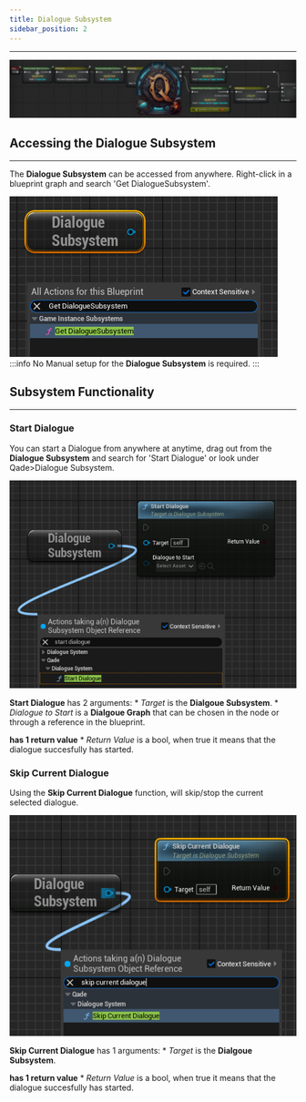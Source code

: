 ```yaml
---
title: Dialogue Subsystem
sidebar_position: 2
---
```

<hr  /> 

![Banner](/img/QadeBanner.png)

## Accessing the Dialogue Subsystem
<hr  />

The **Dialogue Subsystem** can be accessed from anywhere.
Right-click in a blueprint graph and search 'Get DialogueSubsystem'.

![GetDialogueSubsystem](/img/QadeBasics/DialogueSubsystem/GetSubsystem.png)
:::info
No Manual setup for the **Dialogue Subsystem** is required.
:::

## Subsystem Functionality
<hr  />

### Start Dialogue
You can start a Dialogue from anywhere at anytime, drag out from the **Dialogue Subsystem** and search for 'Start Dialogue' or look under Qade>Dialogue Subsystem.

![StartDialogue](/img/QadeBasics/DialogueSubsystem/StartDialogue.png)

**Start Dialogue** has 2 arguments:
    * *Target* is the **Dialgoue Subsystem**.
    * *Dialogue to Start* is a **Dialgoue Graph** that can be chosen in the node or through a reference in the blueprint.

**has 1 return value**
    * *Return Value* is a bool, when true it means that the dialogue succesfully has started.

### Skip Current Dialogue
Using the **Skip Current Dialogue** function, will skip/stop the current selected dialogue.

![Skip Dialogue](/img/QadeBasics/DialogueSubsystem/SkipDialogue.png)

**Skip Current Dialogue** has 1 arguments:
    * *Target* is the **Dialgoue Subsystem**.

**has 1 return value**
    * *Return Value* is a bool, when true it means that the dialogue succesfully has started.